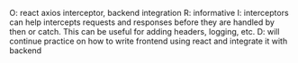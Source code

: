 O: react axios interceptor, backend integration
R: informative
I: interceptors can help intercepts requests and responses before they are handled by then or catch. This can be useful for adding headers, logging, etc.
D: will continue practice on how to write frontend using react and integrate it with backend